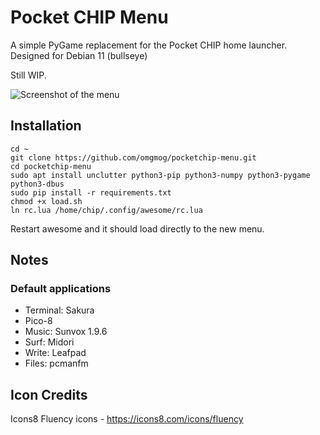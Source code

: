 # Pocket CHIP Menu

A simple PyGame replacement for the Pocket CHIP home launcher. Designed for Debian 11 (bullseye)

Still WIP.

![Screenshot of the menu](https://i.ibb.co/CbcMHvf/2021-10-07-114218-480x272-scrot.png)

## Installation

```
cd ~
git clone https://github.com/omgmog/pocketchip-menu.git
cd pocketchip-menu
sudo apt install unclutter python3-pip python3-numpy python3-pygame python3-dbus
sudo pip install -r requirements.txt
chmod +x load.sh
ln rc.lua /home/chip/.config/awesome/rc.lua
```

Restart awesome and it should load directly to the new menu.

## Notes

### Default applications

- Terminal: Sakura
- Pico-8
- Music: Sunvox 1.9.6
- Surf: Midori
- Write: Leafpad
- Files: pcmanfm

## Icon Credits

Icons8 Fluency icons - https://icons8.com/icons/fluency
